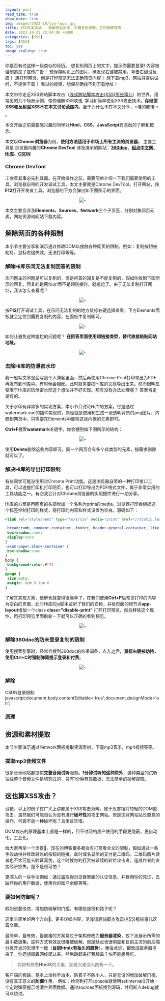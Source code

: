 ```yaml
---
layout: post
read_time: true
show_date: true
img: images/2022-10/jvm-logo.jpg
title: XSS攻击实战 - 破解网站水印，右键复制屏蔽，打印屏蔽等等
date: 2022-10-21 22:04:00 +0800
categories: [XSS]
tags: [XSS]
toc: yes
image_scaling: true
---
```


你是否有过这样一段类似的经历。
想复制网页上的文字，提示你需要登录! 内容被强制追加了宣传广告！
想保存网页上的图片，确发现右键被禁用，单击右键没反应！
想打印网页，但是打印预览无法正确预览内容！
想下载mp3，网站只提供试听，不提供下载！
看过的视频，想保存确找不到下载地址！

本文带你走近XSS跨站脚本攻击（[浅谈跨站脚本攻击(XSS)那些事儿](https://lexiangla.com/teams/k100015/docs/f1e03ebc47ab11edbd42de5d75efa922?company_from=7789a506315c11ec8a0d9acd63fadb80)）的世界。用常见的几个场景示例，带你理解XSS攻击, 学习和简单使用XSS攻击技术。**存储型XSS和反射型XSS不在本文讨论范围内**，至于为什么不在本文分享，⭐懂的都懂 :star: 。

本文开始之前需要感兴趣的同学对**Html、CSS、JavaScript**有基础的了解和概念。

本文以**Chrome浏览器**为例，**使用方法适用于市场上所有主流的浏览器**。
主要工具是 浏览器内置的**Chrome DevTool**
涉及演示的网站：**[360doc](https://www.360doc.com)、[起点中文网](https://www.qidian.com)、[Hi库](https://lexiangla.com/)、[CSDN](https://blog.csdn.net)**


### Chrome DevTool

工欲善其事必先利其器。在开始操作之前，需要简单介绍一下我们需要使用的工具。浏览器自带的开发调试工具，本文主要就是Chrome DevTool。打开网站，按**F12**打开开发者工具。浏览器的下方会弹出如下图所示的界面。

<div align="center"><img src="{{site.baseurl}}images/{{page.date | date: "%Y-%m"}}/chrome_devtool.png" alt="-"/></div>

本文主要会涉及**Elements、Sources、Network**三个子页签，分别对象网页元素，网站资源和网站下载内容。


## 解除网页的各种限制

本小节主要分享和演示通过修改DOM以接触各种网页的限制。例如：复制按钮被劫持、鼠标右键失效，无法打印等等。

### 解除Hi库乐问无法复制回答的限制

乐问题主的问题是可以复制的，但是问答的回复是不能复制的，假如你收到下图所示的回复，回复的是网址url而不是超链接时，就尴尬了。由于无法复制打开网址，我该怎么查看呢？

<div align="center"><img src="{{site.baseurl}}images/{{page.date | date: "%Y-%m"}}/hiku_lewen_copy_limit.png" alt="-"/></div>

按**F12**打开调试工具，在乐问无法复制的地方鼠标右键选择查看，下方Elements面板就会定位到需要复制的内容，在面板中复制即可。

<div align="center"><img src="{{site.baseurl}}images/{{page.date | date: "%Y-%m"}}/hiku_lewen_copy_operation.png" alt="-"/></div>

如何让避免这种尴尬的问题呢？
**在回答里面使用超链接类型，替代直接粘贴网站地址。**
<div align="center"><img src="{{site.baseurl}}images/{{page.date | date: "%Y-%m"}}/hiku_lewen_href.png" alt="-"/></div>


### 去除Hi库的防泄密水印

我一般写文章是会写到个人博客里面，然后再使用Chrome Print打印导出为PDF再发布到Hi库中。有时候会相反。此时就需要把Hi库的文档导出出来。然而很明显受限于Hi库的防泄密水印这个想法并不好实现。那有没有办法处理呢？ 答案肯定是有的。

关于水印有非常多的实现方案，本小节只讨论Hi库的方案，它是通过watermark.vue的插件实现的，原理就是使用和生成一张透明背景的png图片，内嵌到网页中。只需要在Elements中删除这些内嵌的元素即可。

**Ctrl+F**搜索**watermark**关键字，你会搜到如下图所示的结构：
<div align="center"><img src="{{site.baseurl}}images/{{page.date | date: "%Y-%m"}}/hiku_lewen_watermark.png" alt="-"/></div>

使用**Delete**删除这些内容即可。同一个网页会有多个此类型的元素，按需求删除就可以了。


### 解决Hi库的导出打印限制

有些同学可能没使用过Chrome Print功能。这是浏览器自带的一种打印接口工具，可以连接打印机打印网页，也可以打印导出为PDF格式文件，属于非常实用的工具功能之一。有空我会针对Chrome浏览器的实用插件进行一期分享。

Hi库的方案是再网页的头部增加一个名称为print的media。浏览器打印会根据这个标签控制打印的样式，将打印的内容和样式设置为空白。源码如下：

```html
<link rel="stylesheet" type="text/css" media="print" href="//static.lexiang-asset.com/build/css/common/print-a52d141bed.css">
```

```css
.breadcrumb,.comment-container,.footer,.header-general-container,.like-favorite,.team-top-section {
 box-shadow:none;
 display:none
}
.exam-paper.block-container {
 box-shadow:none
}
body {
 background-color:#fff
}
@page {
 size:auto;
 margin:.8cm 0 1cm 0
}
```

了解其实现方案，破解也就变得很简单了，在我们使用**Ctrl+P**后预览打印的内容为空白的页面，此时Hi库的js脚本监听了我们的安检，并给页面的根节点**app-layout**增加一个class **class="disable-print"** 打开打印预览，然后移除这个属性，再打印预览里面刷新一下就可以正确的看到预览。

<div align="center"><img src="{{site.baseurl}}images/{{page.date | date: "%Y-%m"}}/hiku_lewen_print_limit.png" alt="-"/></div>


### 解除360doc的防未登录复制的限制

使用搜索引擎时，经常会搜到360doc的结果词条，点入之后，**鼠标右键被劫持，使用Ctrl+C时强制弹窗提示登录和付费**。

<div align="center"><img src="{{site.baseurl}}images/{{page.date | date: "%Y-%m"}}/360doc_login.png" alt="-"/></div>


### 解除

CSDN登录限制
javascript:document.body.contentEditable='true';document.designMode='on';


### 原理


## 资源和素材提取

本节主要演示通过Network面板提取资源素材，下载mp3音乐，mp4视频等等。

### 提取mp3音频文件

很多音乐网站都提供**完整音频试听**服务。**1分钟试听的这种除外**，这种类型的试听往往整个音频文件是切割过的，只有1分钟有效数据，无法简单的破解提取。





## 这也算XSS攻击？

没错，以上的例子在广义上讲都属于XSS攻击范畴。属于危害相对较轻的DOM型攻击，虽然我们可能自认为没有进行**破坏性**的攻击网站。但是违背网站站长原意的操作，何尝不是一种破坏呢？且用且珍惜。

DOM攻击的原理基本上都是一样的，只不过网络黑产使用的手段更隐蔽，更自动化，工业化。

给大家再举一个场景🌰。现在的博客很多都会有打赏看全文的限制，假如通过一些手段劫持并修改转账的按钮的链接，此时域名显示的支付是二维码，二维码图片读者也不太可能去验证真伪，这个时候你的打赏被错误的转给攻击者，造成作者的直接经济损失。是不是很可怕？

更深入的一些手法例如：通过盗取你浏览器里面的认证信息，并冒用你的凭证，去破坏你的用户数据，使用你的账户余额等等。


### 要如何防御呢？

假如说要改进，增加防破解的门槛，有哪些途径和路子呢？ 

这里举简单的两个方向🌰。更多详细内容，见[浅谈跨站脚本攻击(XSS)那些事儿](https://lexiangla.com/teams/k100015/docs/f1e03ebc47ab11edbd42de5d75efa922?company_from=7789a506315c11ec8a0d9acd63fadb80)这篇文章。

最简单，最有效，最直接的方案莫过于架构修改为**服务器渲染**，仅下发展示所需的最小数据集。这种方式有效且很难被破解。但是缺点也很明显和目前主流的前后端分离开发的思想不一致（**目前htmlx有抬头的趋势**）。粗俗点说，都改成服务器渲染了，你还想顺着网线爬过来，然后跳起来打我膝盖？怕不是想屁吃。

> 假如有熟悉**HtmlX**的大佬，期待大佬深入剖析一下。

客户端的套路，基本上治标不治本，防君子不防小人，只是无谓的增加破解门槛，没有真正意义的**防御**作用。
例如：检测到打开console就使用setInterval()开始一个定时弹窗提示或清空界面数据。通过sources面板找到源码，并用断点debug就可以绕过。






